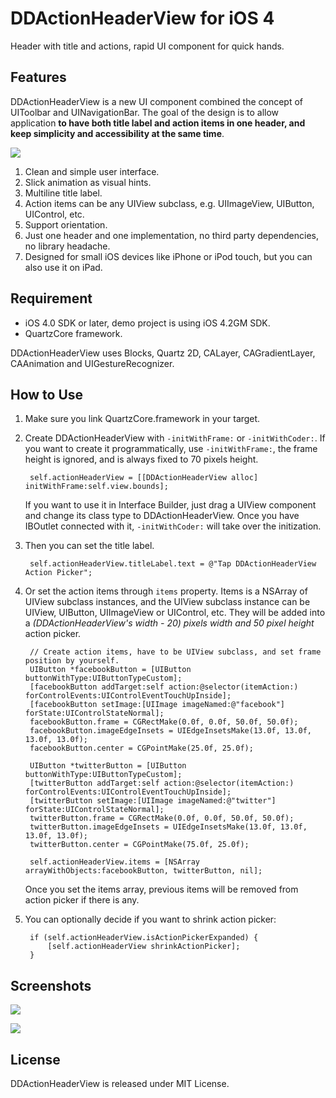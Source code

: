 # DDActionHeaderView for iOS 4
Header with title and actions, rapid UI component for quick hands.

## Features
DDActionHeaderView is a new UI component combined the concept of UIToolbar and UINavigationBar. The goal of the design is to allow application **to have both title label and action items in one header, and keep simplicity and accessibility at the same time**.

![](https://github.com/digdog/DDActionHeaderView/raw/master/Screenshots/Portrait.png)

1. Clean and simple user interface.
2. Slick animation as visual hints.
3. Multiline title label.
4. Action items can be any UIView subclass, e.g. UIImageView, UIButton, UIControl, etc.
5. Support orientation.
6. Just one header and one implementation, no third party dependencies, no library headache.
7. Designed for small iOS devices like iPhone or iPod touch, but you can also use it on iPad.

## Requirement

* iOS 4.0 SDK or later, demo project is using iOS 4.2GM SDK.
* QuartzCore framework.

DDActionHeaderView uses Blocks, Quartz 2D, CALayer, CAGradientLayer, CAAnimation and UIGestureRecognizer. 

## How to Use

1. Make sure you link QuartzCore.framework in your target.
2. Create DDActionHeaderView with <code>-initWithFrame:</code> or <code>-initWithCoder:</code>. If you want to create it programmatically, use <code>-initWithFrame:</code>, the frame height is ignored, and is always fixed to 70 pixels height.

        self.actionHeaderView = [[DDActionHeaderView alloc] initWithFrame:self.view.bounds];

    If you want to use it in Interface Builder, just drag a UIView component and change its class type to DDActionHeaderView. Once you have IBOutlet connected with it, <code>-initWithCoder:</code> will take over the initization.

3. Then you can set the title label.

        self.actionHeaderView.titleLabel.text = @"Tap DDActionHeaderView Action Picker";
	
4. Or set the action items through <code>items</code> property. Items is a NSArray of UIView subclass instances, and the UIView subclass instance can be UIView, UIButton, UIImageView or UIControl, etc. They will be added into a *(DDActionHeaderView's width - 20) pixels width and 50 pixel height* action picker. 

        // Create action items, have to be UIView subclass, and set frame position by yourself.
        UIButton *facebookButton = [UIButton buttonWithType:UIButtonTypeCustom];
        [facebookButton addTarget:self action:@selector(itemAction:) forControlEvents:UIControlEventTouchUpInside];
        [facebookButton setImage:[UIImage imageNamed:@"facebook"] forState:UIControlStateNormal];
        facebookButton.frame = CGRectMake(0.0f, 0.0f, 50.0f, 50.0f);
        facebookButton.imageEdgeInsets = UIEdgeInsetsMake(13.0f, 13.0f, 13.0f, 13.0f);
        facebookButton.center = CGPointMake(25.0f, 25.0f);
    
        UIButton *twitterButton = [UIButton buttonWithType:UIButtonTypeCustom];
        [twitterButton addTarget:self action:@selector(itemAction:) forControlEvents:UIControlEventTouchUpInside];
        [twitterButton setImage:[UIImage imageNamed:@"twitter"] forState:UIControlStateNormal];
        twitterButton.frame = CGRectMake(0.0f, 0.0f, 50.0f, 50.0f);
        twitterButton.imageEdgeInsets = UIEdgeInsetsMake(13.0f, 13.0f, 13.0f, 13.0f);
        twitterButton.center = CGPointMake(75.0f, 25.0f);
    
        self.actionHeaderView.items = [NSArray arrayWithObjects:facebookButton, twitterButton, nil];	

    Once you set the items array, previous items will be removed from action picker if there is any.

5. You can optionally decide if you want to shrink action picker:

        if (self.actionHeaderView.isActionPickerExpanded) {
            [self.actionHeaderView shrinkActionPicker];
        }

## Screenshots

![](https://github.com/digdog/DDActionHeaderView/raw/master/Screenshots/Portrait.png)  

![](https://github.com/digdog/DDActionHeaderView/raw/master/Screenshots/Landscape.png)  

## License

DDActionHeaderView is released under MIT License.
